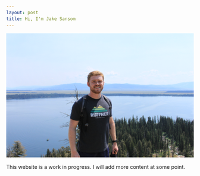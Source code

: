 ```yaml
---
layout: post
title: Hi, I'm Jake Sansom
---
```


![Hiking in Grand Tetons National Park](_posts/profile.JPG "Hiking in Grand Tetons National Park")

This website is a work in progress. I will add more content at some point.